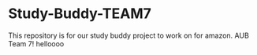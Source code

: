 # Study-Buddy-TEAM7
This repository is for our study buddy project to work on for amazon. AUB Team 7!
helloooo